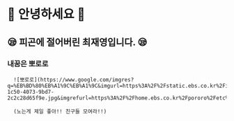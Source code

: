# 👋 안녕하세요 👋

## :sleepy: 피곤에 절어버린 최재영입니다. :sleepy:

### 내꿈은 뽀로로 
      
      ![뽀로로](https://www.google.com/imgres?q=%EB%BD%80%EB%A1%9C%EB%A1%9C&imgurl=https%3A%2F%2Fstatic.ebs.co.kr%2Fimages%2Fpublic%2Flectures%2F2014%2F06%2F19%2F10%2FbhpImg%2F44deb98d-1c50-4073-9bd7-2c2c28d65f9e.jpg&imgrefurl=https%3A%2F%2Fhome.ebs.co.kr%2Fpororo%2Fetc%2F1%2Fcast&docid=yxy8fhCBwXinmM&tbnid=0M3Ud_CTTka7bM&vet=12ahUKEwiU99bf7aCHAxWccvUHHXt7CM4QM3oECBkQAA..i&w=400&h=600&hcb=2&ved=2ahUKEwiU99bf7aCHAxWccvUHHXt7CM4QM3oECBkQAA)
     
      (노는게 제일 좋아!! 친구들 모여라!!)
